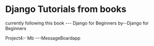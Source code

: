 # Django Tutorials from books
currently following this book --- Django for Beginners by--Django for Beginners

Project4:- Mb ---MessageBoardapp
